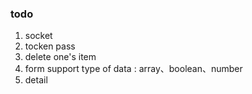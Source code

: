 ### todo

1. socket
2. tocken pass
3. delete one's item
4. form support type of data : array、boolean、number
5. detail
